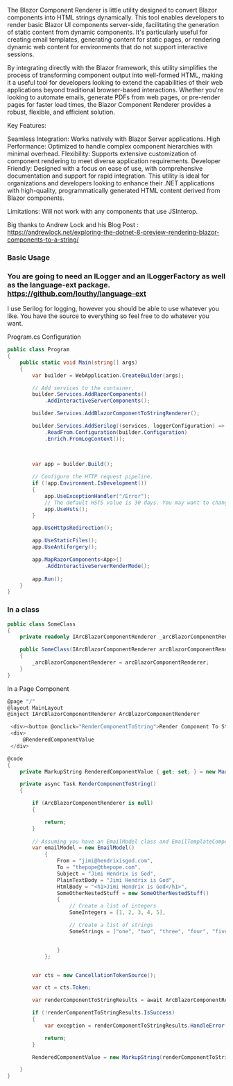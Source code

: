The Blazor Component Renderer is little utility designed to convert Blazor components into HTML strings dynamically. This tool enables developers to render basic Blazor UI components server-side, facilitating the generation of static content from dynamic components. 
It's particularly useful for creating email templates, generating content for static pages, or rendering dynamic web content for environments that do not support interactive sessions.

By integrating directly with the Blazor framework, this utility simplifies the process of transforming component output into well-formed HTML, making it a useful tool for developers looking to extend the capabilities of their web applications beyond traditional browser-based interactions. 
Whether you're looking to automate emails, generate PDFs from web pages, or pre-render pages for faster load times, the Blazor Component Renderer provides a robust, flexible, and efficient solution.


Key Features:

Seamless Integration: Works natively with Blazor Server applications.
High Performance: Optimized to handle complex component hierarchies with minimal overhead.
Flexibility: Supports extensive customization of component rendering to meet diverse application requirements.
Developer Friendly: Designed with a focus on ease of use, with comprehensive documentation and support for rapid integration.
This utility is ideal for organizations and developers looking to enhance their .NET applications with high-quality, programmatically generated HTML content derived from Blazor components.


Limitations:
Will not work with any components that use JSInterop.


Big thanks to Andrew Lock and his Blog Post : https://andrewlock.net/exploring-the-dotnet-8-preview-rendering-blazor-components-to-a-string/


### Basic Usage


### You are going to need an ILogger and an ILoggerFactory as well as the language-ext package. https://github.com/louthy/language-ext

I use Serilog for logging, however you should be able to use whatever you like. You have the source to everything so feel free to do whatever you want.

Program.cs Configuration

```csharp
public class Program
{
    public static void Main(string[] args)
    {
        var builder = WebApplication.CreateBuilder(args);

        // Add services to the container.
        builder.Services.AddRazorComponents()
            .AddInteractiveServerComponents();

        builder.Services.AddBlazorComponentToStringRenderer();

        builder.Services.AddSerilog((services, loggerConfiguration) => loggerConfiguration
            .ReadFrom.Configuration(builder.Configuration)
            .Enrich.FromLogContext());
            
        

        var app = builder.Build();

        // Configure the HTTP request pipeline.
        if (!app.Environment.IsDevelopment())
        {
            app.UseExceptionHandler("/Error");
            // The default HSTS value is 30 days. You may want to change this for production scenarios, see https://aka.ms/aspnetcore-hsts.
            app.UseHsts();
        }

        app.UseHttpsRedirection();

        app.UseStaticFiles();
        app.UseAntiforgery();

        app.MapRazorComponents<App>()
            .AddInteractiveServerRenderMode();
        
        app.Run();
    }
}
```
### In a class

```csharp
public class SomeClass
{
    private readonly IArcBlazorComponentRenderer _arcBlazorComponentRenderer;

    public SomeClass(IArcBlazorComponentRenderer arcBlazorComponentRenderer)
    {
        _arcBlazorComponentRenderer = arcBlazorComponentRenderer;
    }
}
```

In a Page Component

```csharp
@page "/"
@layout MainLayout
@inject IArcBlazorComponentRenderer ArcBlazorComponentRenderer

 <div><button @onclick="RenderComponentToString">Render Component To String</button></div>
 <div>
     @RenderedComponentValue
 </div>

@code
{
    private MarkupString RenderedComponentValue { get; set; } = new MarkupString();

    private async Task RenderComponentToString()
    {

        if (ArcBlazorComponentRenderer is null)
        {

            return;
        }
        
        // Assuming you have an EmailModel class and EmailTemplateComponent component
        var emailModel = new EmailModel()
            {
                From = "jimi@hendrixisgod.com",
                To = "thepope@thepope.com",
                Subject = "Jimi Hendrix is God",
                PlainTextBody = "Jimi Hendrix is God",
                HtmlBody = "<h1>Jimi Hendrix is God</h1>",
                SomeOtherNestedStuff = new SomeOtherNestedStuff()
                {
                    // Create a list of integers
                    SomeIntegers = [1, 2, 3, 4, 5],

                    // Create a list of strings
                    SomeStrings = ["one", "two", "three", "four", "five"],


                }
            };


        var cts = new CancellationTokenSource();

        var ct = cts.Token;

        var renderComponentToStringResults = await ArcBlazorComponentRenderer.RenderComponentToString<EmailModel, EmailTemplateComponent>(emailModel, ct);

        if (!renderComponentToStringResults.IsSuccess)
        {
            var exception = renderComponentToStringResults.HandleError(error => error);

            return;
        }

        RenderedComponentValue = new MarkupString(renderComponentToStringResults.HandleSuccess(success => success) ?? string.Empty);

    }
}

```



